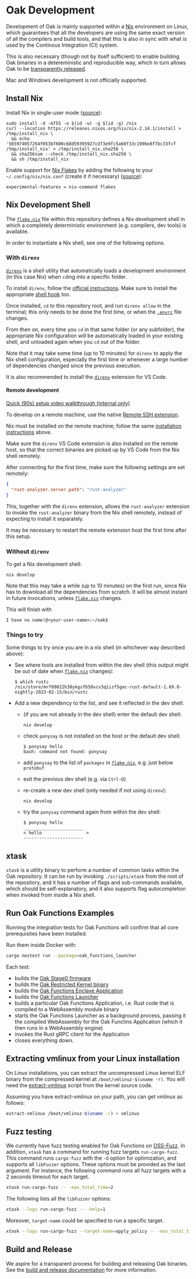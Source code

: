 # Oak Development

Development of Oak is mainly supported within a [Nix](https://nixos.org/)
environment on Linux, which guarantees that all the developers are using the
same exact version of all the compilers and build tools, and that this is also
in sync with what is used by the Continous Integration (CI) system.

This is also necessary (though not by itself sufficient) to enable building Oak
binaries in a detereministic and reproducible way, which in turn allows Oak to
be [transparently released](https://github.com/project-oak/transparent-release).

Mac and Windows development is not officially supported.

## Install Nix

Install Nix in single-user mode
([source](https://nixos.wiki/wiki/Nix_Installation_Guide#Stable_Nix)):

```console
sudo install -d -m755 -o $(id -u) -g $(id -g) /nix
curl --location https://releases.nixos.org/nix/nix-2.14.1/install > /tmp/install_nix \
  && echo '565974057264f0536f600c68d59395927cd73e9fc5a60f33c1906e8f7bc33fcf  /tmp/install_nix' > /tmp/install_nix.sha256 \
  && sha256sum --check /tmp/install_nix.sha256 \
  && sh /tmp/install_nix
```

Enable support for [Nix Flakes](https://nixos.wiki/wiki/Flakes) by adding the
following to your `~/.config/nix/nix.conf` (create it if necessary)
([source](https://nixos.wiki/wiki/Flakes#Permanent)):

```text
experimental-features = nix-command flakes
```

## Nix Development Shell

The [`flake.nix`](/flake.nix) file within this repository defines a Nix
development shell in which a completely deterministic environment (e.g.
compilers, dev tools) is available.

In order to instantiate a Nix shell, see one of the following options.

### With `direnv`

[`direnv`](https://direnv.net) is a shell utility that automatically loads a
development environment (in this case Nix) when `cd`ing into a specific folder.

To install `direnv`, follow the
[official instructions](https://direnv.net/#basic-installation). Make sure to
install the appropriate [shell hook](https://direnv.net/docs/hook.html) too.

Once installed, `cd` to this repository root, and run `direnv allow` in the
terminal; this only needs to be done the first time, or when the
[`.envrc`](/.envrc) file changes.

From then on, every time you `cd` in that same folder (or any subfolder), the
appropriate Nix configuration will be automatically loaded in your existing
shell, and unloaded again when you `cd` out of the folder.

Note that it may take some time (up to 10 minutes) for `direnv` to apply the Nix
shell configuration, especially the first time or whenever a large number of
dependencies changed since the previous execution.

It is also recommended to install the
[`direnv`](https://marketplace.visualstudio.com/items?itemName=mkhl.direnv)
extension for VS Code.

#### Remote development

[Quick (90s) setup video walkthrough (internal only)](https://screencast.googleplex.com/cast/NTU0NjA4OTg1Njg5MjkyOHxmZDRlYzhhMS1hYQ)

To develop on a remote machine, use the native
[Remote SSH extension](https://marketplace.visualstudio.com/items?itemName=ms-vscode-remote.remote-ssh).

Nix must be installed on the remote machine; follow the same
[installation instructions](#install-nix) above.

Make sure the `direnv` VS Code extension is also installed on the remote host,
so that the correct binaries are picked up by VS Code from the Nix shell
remotely.

After connecting for the first time, make sure the following settings are set
remotely:

```json
{
  "rust-analyzer.server.path": "rust-analyzer"
}
```

This, together with the `direnv` extension, allows the `rust-analyzer` extension
to invoke the `rust-analyzer` binary from the Nix shell remotely, instead of
expecting to install it separately.

It may be necessary to restart the remote extension host the first time after
this setup.

### Without `direnv`

To get a Nix development shell:

```console
nix develop
```

Note that this may take a while (up to 10 minutes) on the first run, since Nix
has to download all the dependencies from scratch. It will be almost instant in
future invocations, unless [`flake.nix`](/flake.nix) changes.

This will finish with

```console
I have no name!@<your-user-name>:~/oak$
```

### Things to try

Some things to try once you are in a nix shell (in whichever way described
above):

- See where tools are installed from within the dev shell (this output might be
  out of date when [`flake.nix`](/flake.nix) changes):

  ```console
  $ which rustc
  /nix/store/mrf09022h38ykgsfb50xcv3q1izf5gac-rust-default-1.69.0-nightly-2023-02-15/bin/rustc
  ```

- Add a new dependency to the list, and see it reflected in the dev shell:

  - (if you are not already in the dev shell) enter the default dev shell:

    ```console
    nix develop
    ```

  - check `ponysay` is not installed on the host or the default dev shell:

    ```console
    $ ponysay hello
    bash: command not found: ponysay
    ```

  - add `ponysay` to the list of `packages` in [`flake.nix`](/flake.nix), e.g.
    just below `protobuf`
  - exit the previous dev shell (e.g. via `Ctrl-D`)
  - re-create a new dev shell (only needed if not using `direnv`):

    ```console
    nix develop
    ```

  - try the `ponysay` command again from within the dev shell:

    ```console
    $ ponysay hello
    _______________________
    < hello                 >
    -----------------------
    ```

## xtask

`xtask` is a utility binary to perform a number of common tasks within the Oak
repository. It can be run by invoking `./scripts/xtask` from the root of the
repository, and it has a number of flags and sub-commands available, which
should be self-explanatory, and it also supports flag autocompletion when
invoked from inside a Nix shell.

## Run Oak Functions Examples

Running the integration tests for Oak Functions will confirm that all core
prerequisites have been installed.

Run them inside Docker with:

```bash
cargo nextest run --package=oak_functions_launcher
```

Each test:

- builds the [Oak Stage0 firmware](/stage0_bin)
- builds the [Oak Restricted Kernel binary](/oak_restricted_kernel_bin)
- builds the
  [Oak Functions Enclave Application](/enclave_apps/oak_functions_enclave_app)
- builds the [Oak Functions Launcher](/oak_functions_launcher)
- builds a particular Oak Functions Application, i.e. Rust code that is compiled
  to a WebAssembly module binary
- starts the Oak Functions Launcher as a background process, passing it the
  compiled WebAssembly for the Oak Functins Application (which it then runs in a
  WebAssembly engine)
- invokes the Rust gRPC client for the Application
- closes everything down.

## Extracting vmlinux from your Linux installation

On Linux installations, you can extract the uncompressed Linux kernel ELF binary
from the compressed kernel at `/boot/vmlinuz-$(uname -r)`. You will need the
[extract-vmlinux](https://git.kernel.org/pub/scm/linux/kernel/git/torvalds/linux.git/plain/scripts/extract-vmlinux)
script from the kernel source code.

Assuming you have extract-vmlinux on your path, you can get vmlinux as follows:

```bash
extract-vmlinux /boot/vmlinuz-$(uname -r) > vmlinux
```

## Fuzz testing

We currently have fuzz testing enabled for Oak Functions on
[OSS-Fuzz](https://github.com/google/oss-fuzz/tree/master/projects/oak). In
addition, `xtask` has a command for running fuzz targets `run-cargo-fuzz`. This
command runs `cargo-fuzz` with the `-O` option for optimization, and supports
all `libFuzzer` options. These options must be provided as the last argument.
For instance, the following command runs all fuzz targets with a 2 seconds
timeout for each target.

```bash
xtask run-cargo-fuzz -- -max_total_time=2
```

The following lists all the `libFuzzer` options:

```bash
xtask --logs run-cargo-fuzz -- -help=1
```

Moreover, `target-name` could be specified to run a specific target.

```bash
xtask --logs run-cargo-fuzz --target-name=apply_policy -- -max_total_time=20
```

## Build and Release

We aspire for a transparent process for building and releasing Oak binaries. See
the [build and release documentation](release.md) for more information.
